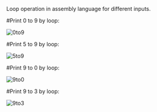 Loop operation in assembly language for different inputs.

#Print 0 to 9 by loop:

![0to9](https://github.com/user-attachments/assets/cc66e3bb-72e4-4649-84db-49144462517d)

#Print 5 to 9 by loop:

![5to9](https://github.com/user-attachments/assets/f962748f-826e-4435-aa43-03d5d8b181f6)

#Print 9 to 0 by loop:

![9to0](https://github.com/user-attachments/assets/81498d4a-54fa-449c-b7d1-522a006a4177)

#Print 9 to 3 by loop:

![9to3](https://github.com/user-attachments/assets/33fd3fae-9310-4ccd-907c-08a8058b89ae)
